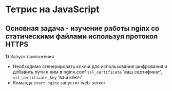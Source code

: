 <h1>Тетрис на JavaScript</h1>
<h2>Основная задача - изучение работы nginx со статическими файлами используя протокол HTTPS</h2>

**1)** Запуск приложения
- Необходимо сгенерировать ключи для использования шифрования и добавить пути к ним 
в nginx.conf  `ssl_certificate` 'ваш сертификат', `ssl_certificate_key` 'ваш ключ' 
- Команда `start nginx` запустит web-server
